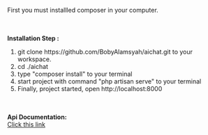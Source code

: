 <p align ="left">
First you must installled composer in your computer.
</p> 
<br>
<br>
<strong>Installation Step :</strong>
<br>
<ol>
    <li> git clone https://github.com/BobyAlamsyah/aichat.git to your workspace.</li>
    <li> cd ./aichat</li>
    <li> type "composer install" to your terminal</li>
    <li> start project with command "php artisan serve" to your terminal</li>
    <li> Finally, project started, open http://localhost:8000</li>
</ol>
<br>
<br>
<strong>Api Documentation:</strong>
<br>
<a target="_blank" href="https://documenter.getpostman.com/view/1784777/UVeCQoba" align="left"> Click this link </a>